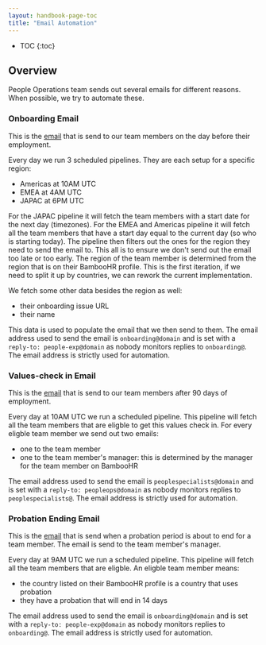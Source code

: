 ```yaml
---
layout: handbook-page-toc
title: "Email Automation"
---
```


- TOC
{:toc}

## Overview

People Operations team sends out several emails for different reasons. When possible, we try to automate these.

### Onboarding Email
This is the [email](https://gitlab.com/gitlab-com/people-group/employment-templates/-/blob/master/.gitlab/email_templates/onboarding_email.md) that is send
to our team members on the day before their employment.

Every day we run 3 scheduled pipelines. They are each setup for a specific region:
- Americas at 10AM UTC
- EMEA at 4AM UTC
- JAPAC at 6PM UTC

For the JAPAC pipeline it will fetch the team members with a start date for the next day (timezones).
For the EMEA and Americas pipeline it will fetch all the team members that have a start day equal
to the current day (so who is starting today). The pipeline then filters out the ones for the region
they need to send the email to. This all is to ensure we don't send out the email too late or too early. 
The region of the team member is determined from the region that is on their BambooHR profile. This is the 
first iteration, if we need to split it up by countries, we can rework the current implementation.

 
We fetch some other data besides the region as well:
- their onboarding issue URL
- their name

This data is used to populate the email that we then send to them. The email address used to send the email is `onboarding@domain` and is set with a `reply-to: people-exp@domain` as nobody monitors replies to `onboarding@`. The email address is strictly used for automation.

### Values-check in Email
This is the [email](/handbook/people-group/values-check-in/) that is send to our team members after 90 days of employment.

Every day at 10AM UTC we run a scheduled pipeline. This pipeline will fetch all the team members that are eligble to get this values check in.
For every eligble team member we send out two emails:
- one to the team member
- one to the team member's manager: this is determined by the manager for the team member on BambooHR

The email address used to send the email is `peoplespecialists@domain` and is set with a `reply-to: peopleops@domain` as nobody monitors replies to `peoplespecialists@`.
The email address is strictly used for automation.

### Probation Ending Email
This is the [email](https://gitlab.com/gitlab-com/people-group/General/-/blob/master/.gitlab/email_templates/probation_ending_manager.md) 
that is send when a probation period is about to end for a team member. The email is send to the team member's manager.

Every day at 9AM UTC we run a scheduled pipeline. This pipeline will fetch all the team members that are eligble. An eligble team
member means:
- the country listed on their BambooHR profile is a country that uses probation
- they have a probation that will end in 14 days

The email address used to send the email is `onboarding@domain` and is set with a `reply-to: people-exp@domain` as nobody 
monitors replies to `onboarding@`. The email address is strictly used for automation.
